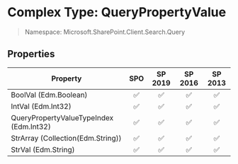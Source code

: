 # Complex Type: QueryPropertyValue

> Namespace: Microsoft.SharePoint.Client.Search.Query

## Properties

Property | SPO | SP 2019 | SP 2016 | SP 2013
----------|:---:|:-------:|:-------:|:-------:
BoolVal (Edm.Boolean) | ✅ | ✅ | ✅ | ✅
IntVal (Edm.Int32) | ✅ | ✅ | ✅ | ✅
QueryPropertyValueTypeIndex (Edm.Int32) | ✅ | ✅ | ✅ | ✅
StrArray (Collection(Edm.String)) | ✅ | ✅ | ✅ | ✅
StrVal (Edm.String) | ✅ | ✅ | ✅ | ✅